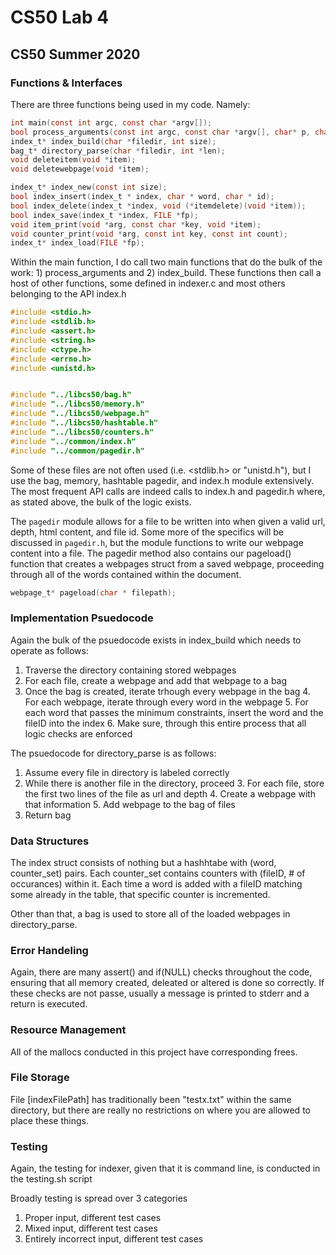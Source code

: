 # CS50 Lab 4
## CS50 Summer 2020

<!-- Need to include the following: 

Detailed pseudo code for each of the objects/components/functions,
Definition of detailed APIs, interfaces, function prototypes and their parameters,
Data structures (e.g., struct names and members),
Security and privacy properties,
Error handling and recovery,
Resource management,
Persistant storage (files, database, etc). -->

### Functions & Interfaces
There are three functions being used in my code. Namely: 

```c
int main(const int argc, const char *argv[]);
bool process_arguments(const int argc, const char *argv[], char* p, char* i);
index_t* index_build(char *filedir, int size);
bag_t* directory_parse(char *filedir, int *len);
void deleteitem(void *item);
void deletewebpage(void *item);

index_t* index_new(const int size);
bool index_insert(index_t * index, char * word, char * id);
bool index_delete(index_t *index, void (*itemdelete)(void *item));
bool index_save(index_t *index, FILE *fp);
void item_print(void *arg, const char *key, void *item);
void counter_print(void *arg, const int key, const int count);
index_t* index_load(FILE *fp);

```
Within the main function, I do call two main functions that do the bulk of the work: 1) process_arguments and 2) index_build. These functions then call a host of other functions, some defined in indexer.c and most others belonging to the API index.h

```c
#include <stdio.h>
#include <stdlib.h>
#include <assert.h>
#include <string.h>
#include <ctype.h>
#include <errno.h>
#include <unistd.h>


#include "../libcs50/bag.h"
#include "../libcs50/memory.h"
#include "../libcs50/webpage.h"
#include "../libcs50/hashtable.h"
#include "../libcs50/counters.h"
#include "../common/index.h"
#include "../common/pagedir.h"
```

Some of these files are not often used (i.e. <stdlib.h> or "unistd.h"), but I use the bag, memory, hashtable pagedir, and index.h module extensively. The most frequent API calls are indeed calls to index.h and pagedir.h where, as stated above, the bulk of the logic exists.

The `pagedir` module allows for a file to be written into when given a valid url, depth, html content, and file id. Some more of the specifics will be discussed in `pagedir.h`, but the module functions to write our webpage content into a file. The pagedir method also contains our pageload() function that creates a webpages struct from a saved webpage, proceeding through all of the words contained within the document.

```c
webpage_t* pageload(char * filepath); 
```
### Implementation Psuedocode

Again the bulk of the psuedocode exists in index_build which needs to operate as follows:

1. Traverse the directory containing stored webpages
2. For each file, create a webpage and add that webpage to a bag
3. Once the bag is created, iterate trhough every webpage in the bag
	4. For each webpage, iterate through every word in the webpage
	5. For each word that passes the minimum constraints, insert the word and the fileID into the index 
	6. Make sure, through this entire process that all logic checks are enforced

The psuedocode for directory_parse is as follows:

1. Assume every file in directory is labeled correctly 
2. While there is another file in the directory, proceed 
	3. For each file, store the first two lines of the file as url and depth 
	4. Create a webpage with that information
	5. Add  webpage to the bag of files
6. Return bag 


### Data Structures

The index struct consists of nothing but a hashhtabe with (word, counter_set) pairs. Each counter_set contains counters with (fileID, # of occurances) within it. Each time a word is added with a fileID matching some already in the table, that specific counter is incremented. 

Other than that, a bag is used to store all of the loaded webpages in directory_parse. 

### Error Handeling

Again, there are many assert() and if(NULL) checks throughout the code, ensuring that all memory created, deleated or altered is done so correctly. If these checks are not passe, usually a message is printed to stderr and a return is executed. 

### Resource Management

All of the mallocs conducted in this project have corresponding frees. 

### File Storage 

File [indexFilePath] has traditionally been "testx.txt" within the same directory, but there are really no restrictions on where you are allowed to place these things. 


### Testing

Again, the testing for indexer, given that it is command line, is conducted in the testing.sh script 

Broadly testing is spread over 3 categories 

1. Proper input, different test cases
2. Mixed input, different test cases
3. Entirely incorrect input, different test cases


